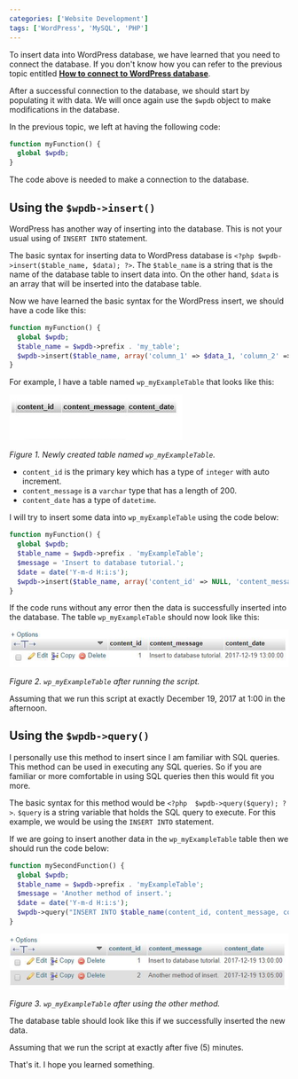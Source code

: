 ```yaml
---
categories: ['Website Development']
tags: ['WordPress', 'MySQL', 'PHP']
---
```

To insert data into WordPress database, we have learned that you need to connect the database. If you don't know how you can refer to the previous topic entitled **[How to connect to WordPress database](https://www.davidangulo.xyz/wp/website-development/how-to-connect-to-wordpress-database/)**.

After a successful connection to the database, we should start by populating it with data. We will once again use the `$wpdb` object to make modifications in the database.

In the previous topic, we left at having the following code:
```php
function myFunction() {     
  global $wpdb; 
} 
```

The code above is needed to make a connection to the database.

## Using the `$wpdb->insert()`

WordPress has another way of inserting into the database. This is not your usual using of `INSERT INTO` statement.

The basic syntax for inserting data to WordPress database is `<?php $wpdb->insert($table_name, $data); ?>`. The `$table_name` is a string that is the name of the database table to insert data into. On the other hand, `$data` is an array that will be inserted into the database table.

Now we have learned the basic syntax for the WordPress insert, we should have a code like this:
```php
function myFunction() {     
  global $wpdb;     
  $table_name = $wpdb->prefix . 'my_table';     
  $wpdb->insert($table_name, array('column_1' => $data_1, 'column_2' => $data_2, //other columns and data (if available) ...)); 
} 
```

For example, I have a table named `wp_myExampleTable` that looks like this:

![db-table](/assets/images/posts/how-to-insert-data-into-wordpress-database/db-table.jpeg)

*Figure 1. Newly created table named `wp_myExampleTable`.*

* `content_id` is the primary key which has a type of `integer` with auto increment.
* `content_message` is a `varchar` type that has a length of 200.
* `content_date` has a type of `datetime`.

I will try to insert some data into `wp_myExampleTable` using the code below:
```php
function myFunction() {     
  global $wpdb;     
  $table_name = $wpdb->prefix . 'myExampleTable';     
  $message = 'Insert to database tutorial.';     
  $date = date('Y-m-d H:i:s');     
  $wpdb->insert($table_name, array('content_id' => NULL, 'content_message' => $message, 'content_date' => $date)); 
} 
```

If the code runs without any error then the data is successfully inserted into the database. The table `wp_myExampleTable` should now look like this:

![db-table](/assets/images/posts/how-to-insert-data-into-wordpress-database/db-table-with-record.jpeg)

*Figure 2. `wp_myExampleTable` after running the script.*

Assuming that we run this script at exactly December 19, 2017 at 1:00 in the afternoon.

## Using the `$wpdb->query()`

I personally use this method to insert since I am familiar with SQL queries. This method can be used in executing any SQL queries. So if you are familiar or more comfortable in using SQL queries then this would fit you more.

The basic syntax for this method would be `<?php  $wpdb->query($query); ?>`. `$query` is a string variable that holds the SQL query to execute. For this example, we would be using the `INSERT INTO` statement.

If we are going to insert another data in the `wp_myExampleTable` table then we should run the code below:

```php
function mySecondFunction() {     
  global $wpdb;     
  $table_name = $wpdb->prefix . 'myExampleTable';     
  $message = 'Another method of insert.';     
  $date = date('Y-m-d H:i:s');     
  $wpdb->query("INSERT INTO $table_name(content_id, content_message, content_date) VALUES(NULL, '$message', '$date')"); 
} 
```

![db-table](/assets/images/posts/how-to-insert-data-into-wordpress-database/db-table-with-multiple-records.jpeg)

*Figure 3. `wp_myExampleTable` after using the other method.*

The database table should look like this if we successfully inserted the new data.

Assuming that we run the script at exactly after five (5) minutes.

That's it. I hope you learned something.
